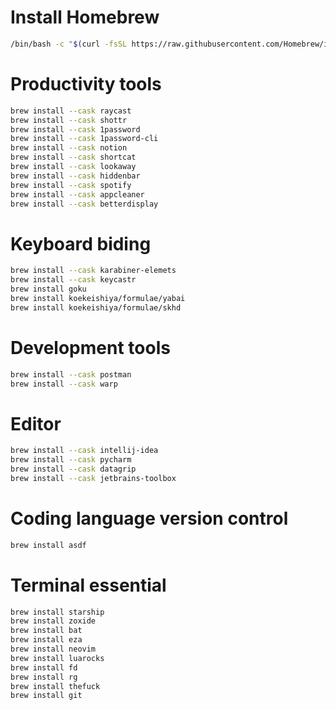# Install Homebrew

```zsh
/bin/bash -c "$(curl -fsSL https://raw.githubusercontent.com/Homebrew/install/HEAD/install.sh)"
```

# Productivity tools
```zsh
brew install --cask raycast
brew install --cask shottr
brew install --cask 1password
brew install --cask 1password-cli
brew install --cask notion
brew install --cask shortcat
brew install --cask lookaway
brew install --cask hiddenbar
brew install --cask spotify
brew install --cask appcleaner
brew install --cask betterdisplay
```

# Keyboard biding
```zsh
brew install --cask karabiner-elemets
brew install --cask keycastr
brew install goku
brew install koekeishiya/formulae/yabai
brew install koekeishiya/formulae/skhd
```

# Development tools
```zsh
brew install --cask postman
brew install --cask warp
```

# Editor
```zsh
brew install --cask intellij-idea
brew install --cask pycharm
brew install --cask datagrip
brew install --cask jetbrains-toolbox
```

# Coding language version control
```zsh
brew install asdf
```

# Terminal essential
```zsh
brew install starship
brew install zoxide
brew install bat
brew install eza
brew install neovim
brew install luarocks
brew install fd
brew install rg
brew install thefuck
brew install git
```
